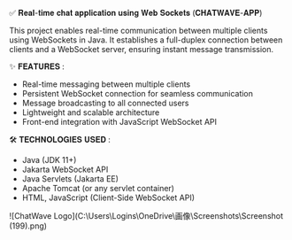 ✅ 𝐑𝐞𝐚𝐥-𝐭𝐢𝐦𝐞 𝐜𝐡𝐚𝐭 𝐚𝐩𝐩𝐥𝐢𝐜𝐚𝐭𝐢𝐨𝐧 𝐮𝐬𝐢𝐧𝐠 𝐖𝐞𝐛 𝐒𝐨𝐜𝐤𝐞𝐭𝐬 (𝐂𝐇𝐀𝐓𝐖𝐀𝐕𝐄-𝐀𝐏𝐏)

This project enables real-time communication between multiple clients using WebSockets in Java.
It establishes a full-duplex connection between clients and a WebSocket server, ensuring instant message transmission.

✨ 𝐅𝐄𝐀𝐓𝐔𝐑𝐄𝐒 :
- Real-time messaging between multiple clients
- Persistent WebSocket connection for seamless communication
- Message broadcasting to all connected users
- Lightweight and scalable architecture
- Front-end integration with JavaScript WebSocket API

🛠️ 𝐓𝐄𝐂𝐇𝐍𝐎𝐋𝐎𝐆𝐈𝐄𝐒 𝐔𝐒𝐄𝐃 :
* Java (JDK 11+)
* Jakarta WebSocket API
* Java Servlets (Jakarta EE)
* Apache Tomcat (or any servlet container)
* HTML, JavaScript (Client-Side WebSocket API)

![ChatWave Logo](C:\Users\Logins\OneDrive\画像\Screenshots\Screenshot (199).png)
